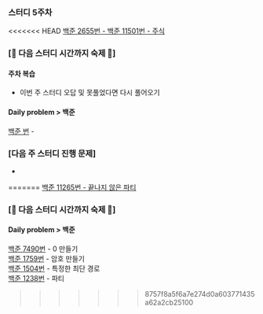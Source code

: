 ### 스터디 5주차

<<<<<<< HEAD
[백준 2655번 - ](https://www.acmicpc.net/problem/2655)
[백준 11501번 - 주식](https://www.acmicpc.net/problem/11501)

### [💛 다음 스터디 시간까지 숙제 💛]

#### 주차 복습

- 이번 주 스터디 오답 및 못풀었다면 다시 풀어오기

#### Daily problem > 백준

[백준 번](https://www.acmicpc.net/problem/) - 

### [다음 주 스터디 진행 문제]
-
=======
[백준 11265번 - 끝나지 않은 파티](https://www.acmicpc.net/problem/11265)

### [💛 다음 스터디 시간까지 숙제 💛]

#### Daily problem > 백준

[백준 7490번](https://www.acmicpc.net/problem/7490) - 0 만들기  
[백준 1759번](https://www.acmicpc.net/problem/1759) - 암호 만들기  
[백준 1504번](https://www.acmicpc.net/problem/1504) - 특정한 최단 경로  
[백준 1238번](https://www.acmicpc.net/problem/1238) - 파티  
 
>>>>>>> 8757f8a5f6a7e274d0a603771435a62a2cb25100
